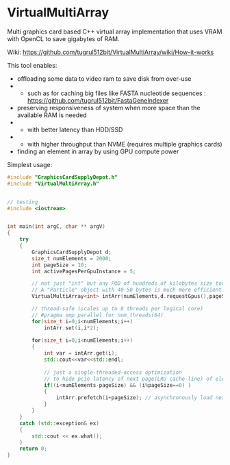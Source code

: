 # VirtualMultiArray
Multi graphics card based C++ virtual array implementation that uses VRAM with OpenCL to save gigabytes of RAM.

Wiki: https://github.com/tugrul512bit/VirtualMultiArray/wiki/How-it-works

This tool enables:

- offloading some data to video ram to save disk from over-use 
- - such as for caching big files like FASTA nucleotide sequences : https://github.com/tugrul512bit/FastaGeneIndexer
- preserving responsiveness of system when more space than the available RAM is needed
- - with better latency than HDD/SSD
- - with higher throughput than NVME (requires multiple graphics cards)
- finding an element in array by using GPU compute power

Simplest usage:
```cpp
#include "GraphicsCardSupplyDepot.h"
#include "VirtualMultiArray.h"


// testing
#include <iostream>


int main(int argC, char ** argV)
{
	try
	{
		GraphicsCardSupplyDepot d;
		size_t numElements = 2000;
		int pageSize = 10;
		int activePagesPerGpuInstance = 5;

		// not just "int" but any POD of hundreds of kilobytes size too
		// A "Particle" object with 40-50 bytes is much more efficient for pcie data transfers, than an int, unless page size (cache line) is big enough
		VirtualMultiArray<int> intArr(numElements,d.requestGpus(),pageSize,activePagesPerGpuInstance);

		// thread-safe (scales up to 8 threads per logical core)
		// #pragma omp parallel for num_threads(64)
		for(size_t i=0;i<numElements;i++)
			intArr.set(i,i*2);
					
		for(size_t i=0;i<numElements;i++)
		{
			int var = intArr.get(i);
			std::cout<<var<<std::endl;
			
			// just a single-threaded-access optimization
			// to hide pcie latency of next page(LRU cache-line) of elements
			if((i<numElements-pageSize) && (i%pageSize==0) )
			{
				intArr.prefetch(i+pageSize); // asynchronously load next page into LRU
			}
		}
	}
	catch (std::exception& ex)
	{
		std::cout << ex.what();
	}
	return 0;
}
```
